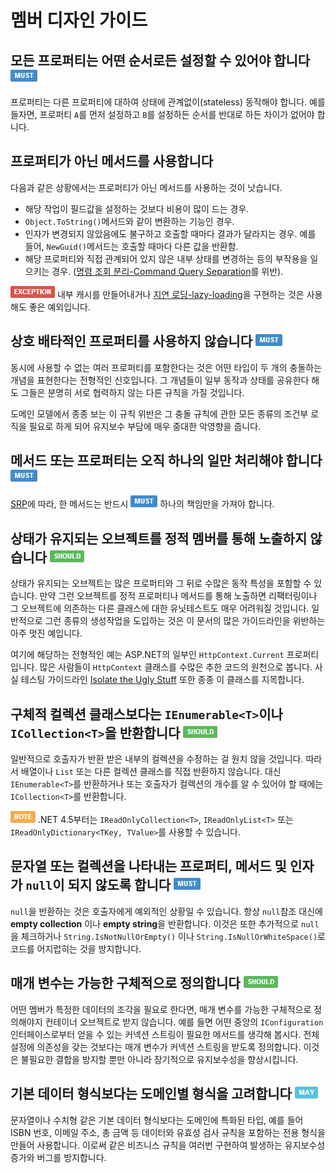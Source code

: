 # 멤버 디자인 가이드 #

## 모든 프로퍼티는 어떤 순서로든 설정할 수 있어야 합니다 ![](imgs/must.png) ##

프로퍼티는 다른 프로퍼티에 대하여 상태에 관계없이(stateless) 동작해야 합니다. 예를 들자면, 프로퍼티 `A`를 먼저 설정하고 `B`를 설정하든 순서를 반대로 하든 차이가 없어야 합니다.


## 프로퍼티가 아닌 메서드를 사용합니다 ##

다음과 같은 상황에서는 프로퍼티가 아닌 메서드를 사용하는 것이 낫습니다.

* 해당 작업이 필드값을 설정하는 것보다 비용이 많이 드는 경우.
* `Object.ToString()`메서드와 같이 변환하는 기능인 경우.
* 인자가 변경되지 않았음에도 불구하고 호출할 때마다 결과가 달라지는 경우. 예를 들어, `NewGuid()`메서드는 호출할 때마다 다른 값을 반환함.
* 해당 프로퍼티와 직접 관계되어 있지 않은 내부 상태를 변경하는 등의 부작용을 일으키는 경우. ([명령 조회 분리-Command Query Separation](http://martinfowler.com/bliki/CommandQuerySeparation.html)를 위반).

![EXCEPTION](imgs/exception.png) 내부 캐시를 만들어내거나 [지연 로딩-lazy-loading](http://www.martinfowler.com/eaaCatalog/lazyLoad.html)을 구현하는 것은 사용해도 좋은 예외입니다.


## 상호 배타적인 프로퍼티를 사용하지 않습니다 ![](imgs/must.png) ##

동시에 사용할 수 없는 여러 프로퍼티를 포함한다는 것은 어떤 타입이 두 개의 충돌하는 개념을 표현한다는 전형적인 신호입니다. 그 개념들이 일부 동작과 상태를 공유한다 해도 그들은 분명히 서로 협력하지 않는 다른 규칙을 가질 것입니다.

도메인 모델에서 종종 보는 이 규칙 위반은 그 충돌 규칙에 관한 모든 종류의 조건부 로직을 필요로 하게 되어 유지보수 부담에 매우 중대한 악영향을 줍니다.


## 메서드 또는 프로퍼티는 오직 하나의 일만 처리해야 합니다 ![](imgs/must.png) ##

[SRP][srp]에 따라, 한 메서드는 반드시 ![MUST](imgs/must.png) 하나의 책임만을 가져야 합니다.


## 상태가 유지되는 오브젝트를 정적 멤버를 통해 노출하지 않습니다 ![](imgs/should.png) ##

상태가 유지되는 오브젝트는 많은 프로퍼티와 그 뒤로 수많은 동작 특성을 포함할 수 있습니다. 만약 그런 오브젝트를 정적 프로퍼티나 메서드를 통해 노출하면 리팩터링이나 그 오브젝트에 의존하는 다른 클래스에 대한 유닛테스트도 매우 어려워질 것입니다. 일반적으로 그런 종류의 생성작업을 도입하는 것은 이 문서의 많은 가이드라인을 위반하는 아주 멋진 예입니다.

여기에 해당하는 전형적인 예는 ASP.NET의 일부인 `HttpContext.Current` 프로퍼티입니다. 많은 사람들이 `HttpContext` 클래스를 수많은 추한 코드의 원천으로 봅니다. 사실 테스팅 가이드라인 [Isolate the Ugly Stuff](http://msdn.microsoft.com/en-us/magazine/dd263069.aspx#id0070015) 또한 종종 이 클래스를 지목합니다.


## 구체적 컬렉션 클래스보다는 `IEnumerable<T>`이나 `ICollection<T>`을 반환합니다 ![](imgs/should.png) ##

일반적으로 호출자가 반환 받은 내부의 컬렉션을 수정하는 걸 원치 않을 것입니다. 따라서 배열이나 `List` 또는 다른 컬렉션 클래스를 직접 반환하지 않습니다. 대신 `IEnumerable<T>`를 반환하거나 또는 호출자가 컬렉션의 개수를 알 수 있어야 할 때에는 `ICollection<T>`를 반환합니다.

![NOTE](imgs/note.png) .NET 4.5부터는 `IReadOnlyCollection<T>`, `IReadOnlyList<T>` 또는 `IReadOnlyDictionary<TKey, TValue>`를 사용할 수 있습니다.


## 문자열 또는 컬렉션을 나타내는 프로퍼티, 메서드 및 인자가 `null`이 되지 않도록 합니다 ![](imgs/must.png) ##

`null`을 반환하는 것은 호출자에게 예외적인 상황일 수 있습니다. 항상 `null`참조 대신에 **empty collection** 이나 **empty string**을 반환합니다. 이것은 또한 추가적으로 `null`을 체크하거나 `String.IsNotNullOrEmpty()` 이나 `String.IsNullOrWhiteSpace()`로 코드를 어지럽히는 것을 방지합니다.


## 매개 변수는 가능한 구체적으로 정의합니다 ![](imgs/should.png) ##

어떤 멤버가 특정한 데이터의 조각을 필요로 한다면, 매개 변수를 가능한 구체적으로 정의해야지 컨테이너 오브젝트로 받지 않습니다. 예를 들면 어떤 중앙의 `IConfiguration` 인터페이스로부터 얻을 수 있는 커넥션 스트링이 필요한 메서드를 생각해 봅시다. 전체 설정에 의존성을 갖는 것보다는 매개 변수가 커넥션 스트링을 받도록 정의합니다. 이것은 불필요한 결합을 방지할 뿐만 아니라 장기적으로 유지보수성을 향상시킵니다.


## 기본 데이터 형식보다는 도메인별 형식을 고려합니다 ![](imgs/may.png) ##

문자열이나 수치형 같은 기본 데이터 형식보다는 도메인에 특화된 타입, 예를 들어 ISBN 번호, 이메일 주소, 총 금액 등 데이터와 유효성 검사 규칙을 포함하는 전용 형식을 만들어 사용합니다. 이로써 같은 비즈니스 규칙을 여러번 구현하여 발생하는 유지보수성 증가와 버그를 방지합니다.


[solid]: http://programmers.stackexchange.com/questions/202571/solid-principles-and-code-structure
[srp]: http://www.objectmentor.com/resources/articles/srp.pdf
[ocp]: http://www.objectmentor.com/resources/articles/ocp.pdf
[lsp]: http://www.objectmentor.com/resources/articles/lsp.pdf
[isp]: http://www.objectmentor.com/resources/articles/isp.pdf
[dip]: http://www.objectmentor.com/resources/articles/dip.pdf
